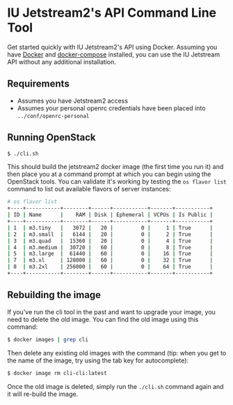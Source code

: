 # IU Jetstream2's API Command Line Tool

Get started quickly with IU Jetstream2's API using Docker. Assuming you have [Docker](https://www.docker.com) and [docker-compose](https://docs.docker.com/compose/install/) installed, you can use the IU Jetstream API without any additional installation.

## Requirements

- Assumes you have Jetstream2 access
- Assumes your personal openrc credentials have been placed into `../conf/openrc-personal`

## Running OpenStack

```bash
$ ./cli.sh
```

This should build the jetstream2 docker image (the first time you run it) and then place you at a command prompt at which you can begin using the OpenStack tools. You can validate it's working by testing the `os flavor list` command to list out available flavors of server instances:

```bash
# os flavor list
+----+-----------+--------+------+-----------+-------+-----------+
| ID | Name      |    RAM | Disk | Ephemeral | VCPUs | Is Public |
+----+-----------+--------+------+-----------+-------+-----------+
| 1  | m3.tiny   |   3072 |   20 |         0 |     1 | True      |
| 2  | m3.small  |   6144 |   20 |         0 |     2 | True      |
| 3  | m3.quad   |  15360 |   20 |         0 |     4 | True      |
| 4  | m3.medium |  30720 |   60 |         0 |     8 | True      |
| 5  | m3.large  |  61440 |   60 |         0 |    16 | True      |
| 7  | m3.xl     | 128000 |   60 |         0 |    32 | True      |
| 8  | m3.2xl    | 256000 |   60 |         0 |    64 | True      |
+----+-----------+--------+------+-----------+-------+-----------+
```

## Rebuilding the image

If you've run the cli tool in the past and want to upgrade your image, you need to delete the old image. You can find the old image using this command:

```bash
$ docker images | grep cli
```

Then delete any existing old images with the command (tip: when you get to the name of the image, try using the tab key for autocomplete):

```bash
$ docker image rm cli-cli:latest
```

Once the old image is deleted, simply run the `./cli.sh` command again and it will re-build the image.